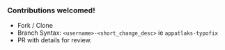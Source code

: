 ### Contributions welcomed!

- Fork / Clone
- Branch Syntax: ```<username>-<short_change_desc>``` ie ```appatlaks-typofix```
- PR with details for review.
